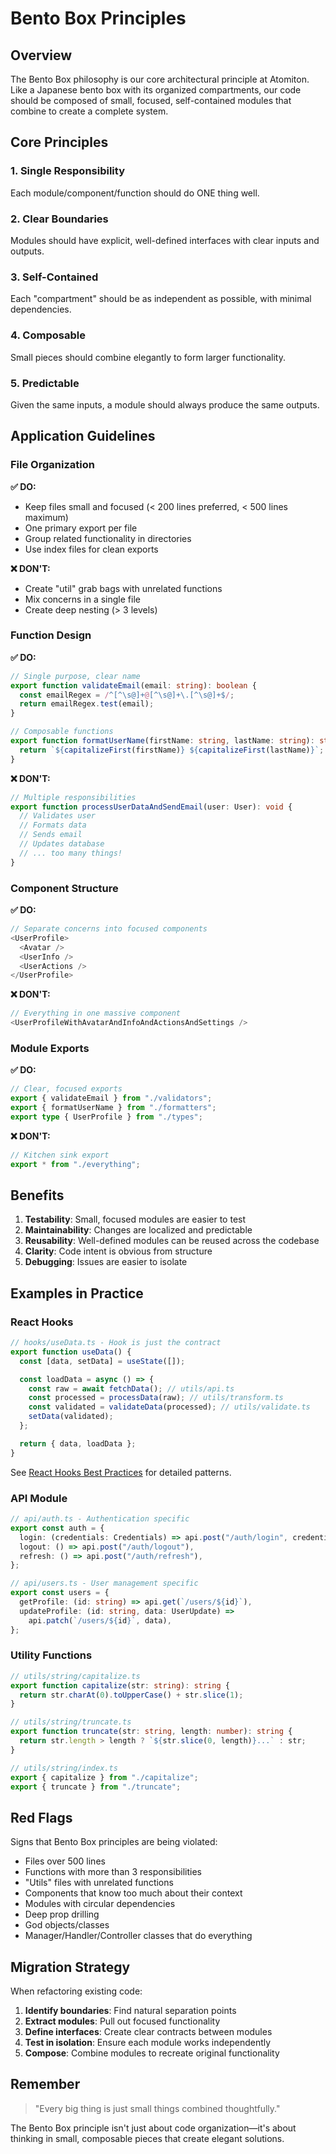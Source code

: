 # Bento Box Principles

## Overview

The Bento Box philosophy is our core architectural principle at Atomiton. Like a
Japanese bento box with its organized compartments, our code should be composed
of small, focused, self-contained modules that combine to create a complete
system.

## Core Principles

### 1. Single Responsibility

Each module/component/function should do ONE thing well.

### 2. Clear Boundaries

Modules should have explicit, well-defined interfaces with clear inputs and
outputs.

### 3. Self-Contained

Each "compartment" should be as independent as possible, with minimal
dependencies.

### 4. Composable

Small pieces should combine elegantly to form larger functionality.

### 5. Predictable

Given the same inputs, a module should always produce the same outputs.

## Application Guidelines

### File Organization

**✅ DO:**

- Keep files small and focused (< 200 lines preferred, < 500 lines maximum)
- One primary export per file
- Group related functionality in directories
- Use index files for clean exports

**❌ DON'T:**

- Create "util" grab bags with unrelated functions
- Mix concerns in a single file
- Create deep nesting (> 3 levels)

### Function Design

**✅ DO:**

```typescript
// Single purpose, clear name
export function validateEmail(email: string): boolean {
  const emailRegex = /^[^\s@]+@[^\s@]+\.[^\s@]+$/;
  return emailRegex.test(email);
}

// Composable functions
export function formatUserName(firstName: string, lastName: string): string {
  return `${capitalizeFirst(firstName)} ${capitalizeFirst(lastName)}`;
}
```

**❌ DON'T:**

```typescript
// Multiple responsibilities
export function processUserDataAndSendEmail(user: User): void {
  // Validates user
  // Formats data
  // Sends email
  // Updates database
  // ... too many things!
}
```

### Component Structure

**✅ DO:**

```typescript
// Separate concerns into focused components
<UserProfile>
  <Avatar />
  <UserInfo />
  <UserActions />
</UserProfile>
```

**❌ DON'T:**

```typescript
// Everything in one massive component
<UserProfileWithAvatarAndInfoAndActionsAndSettings />
```

### Module Exports

**✅ DO:**

```typescript
// Clear, focused exports
export { validateEmail } from "./validators";
export { formatUserName } from "./formatters";
export type { UserProfile } from "./types";
```

**❌ DON'T:**

```typescript
// Kitchen sink export
export * from "./everything";
```

## Benefits

1. **Testability**: Small, focused modules are easier to test
2. **Maintainability**: Changes are localized and predictable
3. **Reusability**: Well-defined modules can be reused across the codebase
4. **Clarity**: Code intent is obvious from structure
5. **Debugging**: Issues are easier to isolate

## Examples in Practice

### React Hooks

```typescript
// hooks/useData.ts - Hook is just the contract
export function useData() {
  const [data, setData] = useState([]);

  const loadData = async () => {
    const raw = await fetchData(); // utils/api.ts
    const processed = processData(raw); // utils/transform.ts
    const validated = validateData(processed); // utils/validate.ts
    setData(validated);
  };

  return { data, loadData };
}
```

See [React Hooks Best Practices](./REACT_HOOKS_BEST_PRACTICES.md) for detailed
patterns.

### API Module

```typescript
// api/auth.ts - Authentication specific
export const auth = {
  login: (credentials: Credentials) => api.post("/auth/login", credentials),
  logout: () => api.post("/auth/logout"),
  refresh: () => api.post("/auth/refresh"),
};

// api/users.ts - User management specific
export const users = {
  getProfile: (id: string) => api.get(`/users/${id}`),
  updateProfile: (id: string, data: UserUpdate) =>
    api.patch(`/users/${id}`, data),
};
```

### Utility Functions

```typescript
// utils/string/capitalize.ts
export function capitalize(str: string): string {
  return str.charAt(0).toUpperCase() + str.slice(1);
}

// utils/string/truncate.ts
export function truncate(str: string, length: number): string {
  return str.length > length ? `${str.slice(0, length)}...` : str;
}

// utils/string/index.ts
export { capitalize } from "./capitalize";
export { truncate } from "./truncate";
```

## Red Flags

Signs that Bento Box principles are being violated:

- Files over 500 lines
- Functions with more than 3 responsibilities
- "Utils" files with unrelated functions
- Components that know too much about their context
- Modules with circular dependencies
- Deep prop drilling
- God objects/classes
- Manager/Handler/Controller classes that do everything

## Migration Strategy

When refactoring existing code:

1. **Identify boundaries**: Find natural separation points
2. **Extract modules**: Pull out focused functionality
3. **Define interfaces**: Create clear contracts between modules
4. **Test in isolation**: Ensure each module works independently
5. **Compose**: Combine modules to recreate original functionality

## Remember

> "Every big thing is just small things combined thoughtfully."

The Bento Box principle isn't just about code organization—it's about thinking
in small, composable pieces that create elegant solutions.
